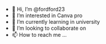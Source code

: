 - 👋 Hi, I’m @fordford23
- 👀 I’m interested in Canva pro
- 🌱 I’m currently learning in university 
- 💞️ I’m looking to collaborate on 
- 📫 How to reach me ...

<!---
fordford23/fordford23 is a ✨ special ✨ repository because its `README.md` (this file) appears on your GitHub profile.
You can click the Preview link to take a look at your changes.
--->
